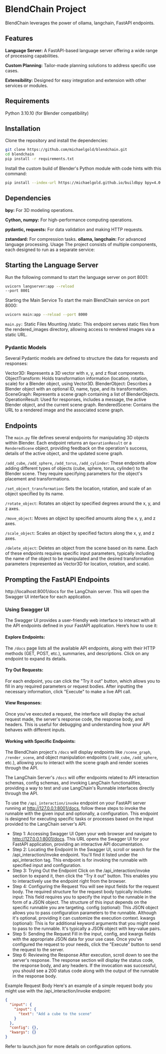 # BlendChain Project

BlendChain leverages the power of ollama, langchain, FastAPI endpoints.


## Features
**Language Server:** A FastAPI-based language server offering a wide range of processing capabilities.

**Custom Planning:** Tailor-made planning solutions to address specific use cases.

**Extensibility:** Designed for easy integration and extension with other services or modules.

## Requirements
Python 3.10.10 (for Blender compatibility)

## Installation

Clone the repository and install the dependencies:

``` bash
git clone https://github.com/michaelgold/blendchain.git
cd blendchain
pip install -r requirements.txt
```

Install the custom build of Blender's Python module with code hints with this command:

``` bash
pip install --index-url https://michaelgold.github.io/buildbpy bpy=4.0.2
```


## Dependencies
**bpy:** For 3D modeling operations.

**Cython, numpy:** For high-performance computing operations.

**pydantic, requests:** For data validation and making HTTP requests.

**zstandard:** For compression tasks.
**ollama, langchain:** For advanced language processing.
Usage
The project consists of multiple components, each designed to run as a separate service:

## Starting the Language Server
Run the following command to start the language server on port 8001:

```bash
uvicorn langserver:app --reload 
--port 8001
```

Starting the Main Service
To start the main BlendChain service on port 8000:

``` bash
uvicorn main:app --reload --port 8000
```

`main.py:`
Static Files Mounting
/static: This endpoint serves static files from the rendered_images directory, allowing access to rendered images via a static URL.

### Pydantic Models
Several Pydantic models are defined to structure the data for requests and responses:

Vector3D: Represents a 3D vector with x, y, and z float components.
ObjectTransform: Holds transformation information (location, rotation, scale) for a Blender object, using Vector3D.
BlenderObject: Describes a Blender object with an optional ID, name, type, and its transformation.
SceneGraph: Represents a scene graph containing a list of BlenderObjects.
OperationResult: Used for responses, includes a message, the active Blender object, and the current scene graph.
RenderedScene: Contains the URL to a rendered image and the associated scene graph.

## Endpoints
The `main.py` file defines several endpoints for manipulating 3D objects within Blender. Each endpoint returns an `OperationResult` or a `RenderedScene` object, providing feedback on the operation's success, details of the active object, and the updated scene graph.


`/add_cube`, `/add_sphere`, `/add_torus`, `/add_cylinder`: These endpoints allow adding different types of objects (cube, sphere, torus, cylinder) to the Blender scene. They require specifying parameters for the object's placement and transformations.

`/set_object_transformation`: Sets the location, rotation, and scale of an object specified by its name.

`/rotate_object`: Rotates an object by specified degrees around the x, y, and z axes.

`/move_object`: Moves an object by specified amounts along the x, y, and z axes.

`/scale_object`: Scales an object by specified factors along the x, y, and z axes.

`/delete_object`: Deletes an object from the scene based on its name.
Each of these endpoints requires specific input parameters, typically including the name of the object to be manipulated and the desired transformation parameters (represented as Vector3D for location, rotation, and scale).

## Prompting the FastAPI Endpoints

http://localhost:8001/docs for the LangChain server. This will open the Swagger UI interface for each application.

### Using Swagger UI
The Swagger UI provides a user-friendly web interface to interact with all the API endpoints defined in your FastAPI application. Here’s how to use it:

#### Explore Endpoints: 
The `/docs` page lists all the available API endpoints, along with their HTTP methods (GET, POST, etc.), summaries, and descriptions. Click on any endpoint to expand its details.

#### Try Out Requests: 
For each endpoint, you can click the "Try it out" button, which allows you to fill in any required parameters or request bodies. After inputting the necessary information, click "Execute" to make a live API call.

#### View Responses:
Once you've executed a request, the interface will display the actual request made, the server's response code, the response body, and headers. This is useful for debugging and understanding how your API behaves with different inputs.

#### Working with Specific Endpoints:
The BlendChain project's `/docs` will display endpoints like `/scene_graph`, `/render_scene`, and object manipulation endpoints (`/add_cube`, `/add_sphere`, etc.), allowing you to interact with the scene graph and render scenes through the API.

The LangChain Server's `/docs` will offer endpoints related to API interaction schemas, config schemas, and invoking LangChain functionalities, providing a way to test and use LangChain's Runnable interfaces directly through the API.

To use the `/api_interaction/invoke` endpoint on your FastAPI server running at http://127.0.0.1:8001/docs, follow these steps to invoke the runnable with the given input and optionally, a configuration. This endpoint is designed for executing specific tasks or processes based on the input provided to the LangChain server's API.

- Step 1: Accessing Swagger UI
Open your web browser and navigate to http://127.0.0.1:8001/docs. This URL opens the Swagger UI for your FastAPI application, providing an interactive API documentation.
- Step 2: Locating the Endpoint
In the Swagger UI, scroll or search for the /api_interaction/invoke endpoint. You'll find it listed under the api_interaction tag. This endpoint is for invoking the runnable with specified input and configuration.
- Step 3: Trying Out the Endpoint
Click on the /api_interaction/invoke section to expand it, then click the "Try it out" button. This enables you to interactively use the endpoint right from the browser.
- Step 4: Configuring the Request
You will see input fields for the request body. The required structure for the request body typically includes:
input: This field requires you to specify the input to the runnable in the form of a JSON object. The structure of this input depends on the specific runnable you are targeting.
config (optional): This JSON object allows you to pass configuration parameters to the runnable. Although it's optional, providing it can customize the execution context.
kwargs (optional): This is for additional keyword arguments that you might need to pass to the runnable. It's typically a JSON object with key-value pairs.
- Step 5: Sending the Request
Fill in the input, config, and kwargs fields with the appropriate JSON data for your use case. Once you've configured the request to your needs, click the "Execute" button to send the request to the server.
- Step 6: Reviewing the Response
After execution, scroll down to see the server's response. The response section will display the status code, the response body, and any headers. If the invocation was successful, you should see a 200 status code along with the output of the runnable in the response body.

Example Request Body
Here's an example of a simple request body you might use with the /api_interaction/invoke endpoint:

``` json
{
  "input": {
    "input": {
      "text": "Add a cube to the scene"
    }
  },
  "config": {},
  "kwargs": {}
}

``` 


Refer to launch.json for more details on configuration options.

